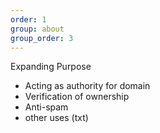 ```yaml
---
order: 1
group: about
group_order: 3
---
```


Expanding Purpose

* Acting as authority for domain
* Verification of ownership
* Anti-spam
* other uses (txt)
